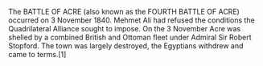 The BATTLE OF ACRE (also known as the FOURTH BATTLE OF ACRE) occurred on 3 November 1840. Mehmet Ali had refused the conditions the Quadrilateral Alliance sought to impose. On the 3 November Acre was shelled by a combined British and Ottoman fleet under Admiral Sir Robert Stopford. The town was largely destroyed, the Egyptians withdrew and came to terms.[1]
